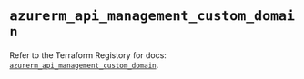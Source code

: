 # `azurerm_api_management_custom_domain`

Refer to the Terraform Registory for docs: [`azurerm_api_management_custom_domain`](https://www.terraform.io/docs/providers/azurerm/r/api_management_custom_domain).
